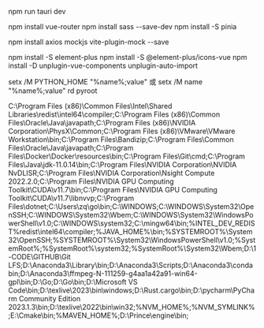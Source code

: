 npm run tauri dev

npm install vue-router
npm install sass --save-dev
npm install -S pinia

npm install axios mockjs vite-plugin-mock --save

npm install -S element-plus
npm install -S @element-plus/icons-vue
npm install -D unplugin-vue-components unplugin-auto-import

setx /M PYTHON_HOME "%name%;value" 或 setx /M name "%name%;value"
rd pyroot

C:\Program Files (x86)\Common Files\Intel\Shared Libraries\redist\intel64\compiler;C:\Program Files (x86)\Common Files\Oracle\Java\javapath;C:\Program Files (x86)\NVIDIA Corporation\PhysX\Common;C:\Program Files (x86)\VMware\VMware Workstation\bin;C:\Program Files\Bandizip;C:\Program Files\Common Files\Oracle\Java\javapath;C:\Program Files\Docker\Docker\resources\bin;C:\Program Files\Git\cmd;C:\Program Files\Java\jdk-11.0.14\bin;C:\Program Files\NVIDIA Corporation\NVIDIA NvDLISR;C:\Program Files\NVIDIA Corporation\Nsight Compute 2022.2.0;C:\Program Files\NVIDIA GPU Computing Toolkit\CUDA\v11.7\bin;C:\Program Files\NVIDIA GPU Computing Toolkit\CUDA\v11.7\libnvvp;C:\Program Files\dotnet;C:\Users\zq\go\bin;C:\WINDOWS;C:\WINDOWS\System32\OpenSSH;C:\WINDOWS\System32\Wbem;C:\WINDOWS\System32\WindowsPowerShell\v1.0;C:\WINDOWS\system32;C:\mingw64\bin;%INTEL_DEV_REDIST%redist\intel64\compiler;%JAVA_HOME%\bin;%SYSTEMROOT%\System32\OpenSSH\;%SYSTEMROOT%\System32\WindowsPowerShell\v1.0\;%SystemRoot%;%SystemRoot%\system32;%SystemRoot%\System32\Wbem;D:\1-CODE\GITHUB\Git LFS;D:\Anaconda3\Library\bin;D:\Anaconda3\Scripts;D:\Anaconda3\condabin;D:\Anaconda3\ffmpeg-N-111259-g4aa1a42a91-win64-gpl\bin;D:\Go;D:\Go\bin;D:\Microsoft VS Code\bin;D:\texlive\2023\bin\windows;D:\Rust\.cargo\bin;D:\pycharm\PyCharm Community Edition 2023.1.3\bin;D:\texlive\2022\bin\win32;%NVM_HOME%;%NVM_SYMLINK%;E:\Cmake\bin;%MAVEN_HOME%;D:\Prince\engine\bin;
